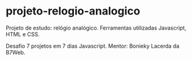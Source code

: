# projeto-relogio-analogico
Projeto de estudo: relógio analógico. Ferramentas utilizadas Javascript, HTML e CSS.

Desafio 7 projetos em 7 dias Javascript.
Mentor: Bonieky Lacerda da B7Web.
